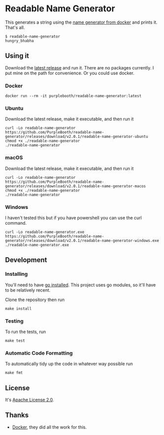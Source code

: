 # Readable Name Generator

This generates a string using the [name generator from
docker](https://github.com/moby/moby/blob/master/pkg/namesgenerator/names-generator.go)
and prints it. That's all.

``` shell
$ readable-name-generator  
hungry_bhabha
```

## Using it

Download the [latest
release](https://github.com/PurpleBooth/readable-name-generator/releases)
and run it. There are no packages currently. I put mine on the path for
convenience. Or you could use docker.

### Docker

``` shell
docker run --rm -it purplebooth/readable-name-generator:latest
```

### Ubuntu

Download the latest release, make it executable, and then run it

``` shell
curl -Lo readable-name-generator https://github.com/PurpleBooth/readable-name-generator/releases/download/v2.0.1/readable-name-generator-ubuntu
chmod +x ./readable-name-generator
./readable-name-generator
```

### macOS

Download the latest release, make it executable, and then run it

``` shell
curl -Lo readable-name-generator https://github.com/PurpleBooth/readable-name-generator/releases/download/v2.0.1/readable-name-generator-macos
chmod +x ./readable-name-generator
./readable-name-generator
```

### Windows

I haven't tested this but if you have powershell you can use the curl
command.

``` shell
curl -Lo readable-name-generator.exe https://github.com/PurpleBooth/readable-name-generator/releases/download/v2.0.1/readable-name-generator-windows.exe
./readable-name-generator.exe
```

## Development

### Installing

You'll need to have [go installed](https://golang.org/doc/install). This
project uses go modules, so it'll have to be relatively recent.

Clone the repository then run

``` shell
make install
```

### Testing

To run the tests, run

``` shell
make test
```

### Automatic Code Formatting

To automatically tidy up the code in whatever way possible run

``` shell
make fmt
```

## License

It's [Apache License 2.0](LICENSE).

## Thanks

  - [Docker](https://www.docker.com/), they did all the work for this.
